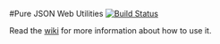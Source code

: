 #Pure JSON Web Utilities
[![Build Status](https://travis-ci.org/pagoru/PureJSONWebUtilities.svg?branch=master)](https://travis-ci.org/pagoru/PureJSONWebUtilities)

Read the [wiki](https://github.com/pagoru/PureJSONWebUtilities/wiki) for more information about how to use it.